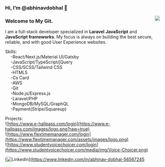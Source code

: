 ### Hi, I’m @abhinavdobhal 👋
<img align="right" src="https://github-readme-stats.vercel.app/api?username=abhinavdobhal&show_icons=true&icon_color=805AD5&text_color=718096&bg_color=ffffff&hide_title=true" />
<h3>Welcome to My Git.</h3>
<p>I am a full-stack developer specialized in <b>Laravel</b> <b>JavaScript</b> and <b>JavaScript frameworks</b>. My focus is always on building the best secure, 
reliable, and with good User Experience websites.</p>

Skills:<br>
&emsp;    -React/Next.js/Material UI/Gatsby<br>
&emsp;    -JavaScript/TypeScript/jQuery<br>
&emsp;    -CSS/SCSS/Tailwind CSS<br>
&emsp;    -HTML5<br>
&emsp;    -Cs Card<br>
&emsp;    -AWS<br>
&emsp;    -Git<br>
&emsp;    -Node.js/Express.js<br>
&emsp;    -Laravel/PHP<br>
&emsp;    -MongoDB/MySQL/GraphQL<br>
&emsp;    -Payment(Stripe/Squareup)<br>

Projects:<br>
![https://www.e-hallpass.com/login](https://www.e-hallpass.com/images/logo.png?raw=true)<br>
![https://www.flextimemanager.com/login](https://www.flextimemanager.com/assets/images/logo.png)<br>
![https://www.studentvoicechoicer.com/login](https://www.studentvoicechoicer.com/media/img/Voice-Choicer.png)<br>



[![Linkedin](https://img.shields.io/badge/-LinkedIn-blue?style=flat&logo=Linkedin&logoColor=white)](https://www.linkedin.com/in/abhinav-dobhal-56567245
<!--
**AbhinavDobhal/abhinavdobhal** is a ✨ _special_ ✨ repository because its `README.md` (this file) appears on your GitHub profile.
-->
